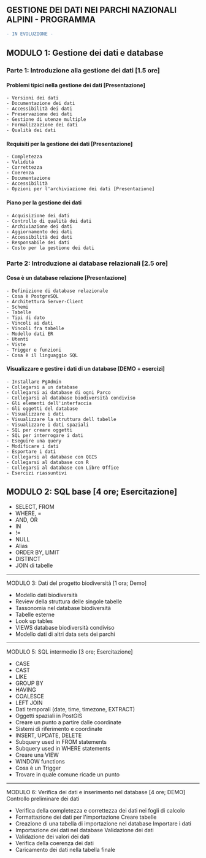 GESTIONE DEI DATI NEI PARCHI NAZIONALI ALPINI - PROGRAMMA
-----------------------------------------------

```diff
- IN EVOLUZIONE -
```

## MODULO 1: Gestione dei dati e database  

### Parte 1: Introduzione alla gestione dei dati [1.5 ore]
#### Problemi tipici nella gestione dei dati [Presentazione]
	- Versioni dei dati
	- Documentazione dei dati
	- Accessibilità dei dati
	- Preservazione dei dati
	- Gestione di utenze multiple
	- Formalizzazione dei dati
	- Qualità dei dati
#### Requisiti per la gestione dei dati [Presentazione]
	- Completezza
	- Validità
	- Correttezza
	- Coerenza
	- Documentazione
	- Accessibilità
	- Opzioni per l'archiviazione dei dati [Presentazione]
#### Piano per la gestione dei dati
	- Acquisizione dei dati
	- Controllo di qualità dei dati
	- Archiviazione dei dati
	- Aggiornamento dei dati
	- Accessibilità dei dati
	- Responsabile dei dati
	- Costo per la gestione dei dati

### Parte 2: Introduzione ai database relazionali [2.5 ore]  
#### Cosa è un database relazione [Presentazione]
	- Definizione di database relazionale
	- Cosa è PostgreSQL
	- Architettura Server-Client
	- Schemi
	- Tabelle
	- Tipi di dato
	- Vincoli ai dati
	- Vincoli fra tabelle
	- Modello dati ER
	- Utenti
	- Viste
	- Trigger e funzioni
	- Cosa è il linguaggio SQL
#### Visualizzare e gestire i dati di un database [DEMO + esercizi]
	- Installare PgAdmin
	- Collegarsi a un database
	- Collegarsi ai database di ogni Parco
	- Collegarsi al database biodiversità condiviso
	- Gli elementi dell'interfaccia
	- Gli oggetti del database
	- Visualizzare i dati
	- Visualizzare la struttura dell tabelle
	- Visualizzare i dati spaziali
	- SQL per creare oggetti
	- SQL per interrogare i dati
	- Eseguire una query
	- Modificare i dati
	- Esportare i dati
	- Collegarsi al database con QGIS
	- Collegarsi al database con R
	- Collegarsi al database con Libre Office
	- Esercizi riassuntivi

## MODULO 2: SQL base [4 ore; Esercitazione]
- SELECT, FROM
- WHERE, =
- AND, OR
- IN
- !=
- NULL
- Alias
- ORDER BY, LIMIT
- DISTINCT
- JOIN di tabelle

-----------------------------------------------

MODULO 3: Dati del progetto biodiversità [1 ora; Demo]
- Modello dati biodiversità
- Review della struttura delle singole tabelle
- Tassonomia nel database biodiversità
- Tabelle esterne
- Look up tables
- VIEWS database biodiversità condiviso
- Modello dati di altri data sets dei parchi

-----------------------------------------------

MODULO 5: SQL intermedio [3 ore; Esercitazione]
- CASE
- CAST
- LIKE
- GROUP BY
- HAVING
- COALESCE
- LEFT JOIN
- Dati temporali (date, time, timezone, EXTRACT)
- Oggetti spaziali in PostGIS
- Creare un punto a partire dalle coordinate
- Sistemi di riferimento e coordinate
- INSERT, UPDATE, DELETE
- Subquery used in FROM statements
- Subquery used in WHERE statements
- Creare una VIEW
- WINDOW functions
- Cosa è un Trigger
- Trovare in quale comune ricade un punto

-----------------------------------------------

MODULO 6: Verifica dei dati e inserimento nel database [4 ore; DEMO]
Controllo preliminare dei dati
- Verifica della completezza e correttezza dei dati nei fogli di calcolo
- Formattazione dei dati per l'importazione
Creare tabelle
- Creazione di una tabella di importazione nel database
Importare i dati
- Importazione dei dati nel database
Validazione dei dati
- Validazione dei valori dei dati
- Verifica della coerenza dei dati
- Caricamento dei dati nella tabella finale
